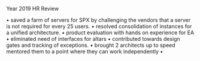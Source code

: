 Year 2019 HR Review

• saved a farm of servers for SPX by challenging the vendors that a server is not required for every 25 users. 
• resolved consolidation of instances for a unified architecture. 
• product evaluation with hands on experience for EA 
• eliminated need of interfaces for altars 
• contributed towards design gates and tracking of exceptions. 
• brought 2 architects up to speed mentored them to a point where they can work independently
• 